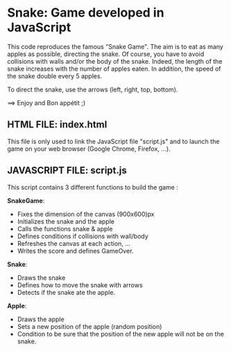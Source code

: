 # Snake: Game developed in JavaScript

This code reproduces the famous "Snake Game". The aim is to eat as many apples as possible, directing the snake. Of course, you have to avoid collisions with walls and/or the body of the snake. Indeed, the length of the snake increases with the number of apples eaten. In addition, the speed of the snake double every 5 apples.

To direct the snake, use the arrows (left, right, top, bottom).
 
   ==> Enjoy and Bon appétit ;)


## HTML FILE: index.html
This file is only used to link the JavaScript file "script.js" and to launch the game on your web browser (Google Chrome, Firefox, …).


## JAVASCRIPT FILE: script.js
This script contains 3 different functions to build the game :

**SnakeGame**: 
- Fixes the dimension of the canvas (900x600)px
- Initializes the snake and the apple
- Calls the functions snake & apple  
- Defines conditions if collisions with wall/body
- Refreshes the canvas at each action, …
- Writes the score and defines GameOver.
             
**Snake**: 
- Draws the snake
- Defines how to move the snake with arrows
- Detects if the snake ate the apple. 

**Apple**: 
- Draws the apple
- Sets a new position of the apple (random position)
- Condition to be sure that the position of the new apple will not be on the snake.


